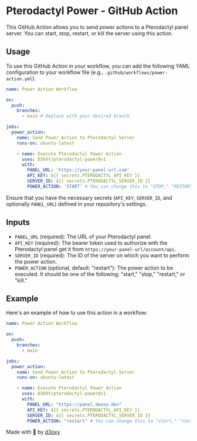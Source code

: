 # Pterodactyl Power - GitHub Action

This GitHub Action allows you to send power actions to a Pterodactyl panel server. You can start, stop, restart, or kill the server using this action.

## Usage

To use this GitHub Action in your workflow, you can add the following YAML configuration to your workflow file (e.g., `.github/workflows/power-action.yml`).

```yaml
name: Power Action Workflow

on:
  push:
    branches:
      - main # Replace with your desired branch

jobs:
  power_action:
    name: Send Power Action to Pterodactyl Server
    runs-on: ubuntu-latest

    - name: Execute Pterodactyl Power Action
      uses: D3OXY/pterodactyl-power@v1
      with:
        PANEL_URL: 'https://your-panel-url.com'
        API_KEY: ${{ secrets.PTERODACTYL_API_KEY }}
        SERVER_ID: ${{ secrets.PTERODACTYL_SERVER_ID }}
        POWER_ACTION: 'START' # You can change this to "STOP," "RESTART," or "KILL" as needed
```

Ensure that you have the necessary secrets (`API_KEY`, `SERVER_ID`, and optionally `PANEL_URL`) defined in your repository's settings.

## Inputs

-   `PANEL_URL` (required): The URL of your Pterodactyl panel.
-   `API_KEY` (required): The bearer token used to authorize with the Pterodactyl panel get it from `https://your-panel-url/account/api`.
-   `SERVER_ID` (required): The ID of the server on which you want to perform the power action.
-   `POWER_ACTION` (optional, default: "restart"): The power action to be executed. It should be one of the following: "start," "stop," "restart," or "kill."

## Example

Here's an example of how to use this action in a workflow:

```yaml
name: Power Action Workflow

on:
  push:
    branches:
      - main

jobs:
  power_action:
    name: Send Power Action to Pterodactyl Server
    runs-on: ubuntu-latest

    - name: Execute Pterodactyl Power Action
      uses: D3OXY/pterodactyl-power@v1
      with:
        PANEL_URL: "https://panel.deoxy.dev"
        API_KEY: ${{ secrets.PTERODACTYL_API_KEY }}
        SERVER_ID: ${{ secrets.PTERODACTYL_SERVER_ID }}
        POWER_ACTION: "restart" # You can change this to "start," "restart," or "kill" as needed
```

Made with 💙 by [d3oxy](https://deoxy.dev)
